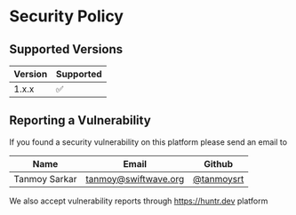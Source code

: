 # Security Policy

## Supported Versions
| Version | Supported          |
| ------- | ------------------ |
| 1.x.x     | :white_check_mark: |

## Reporting a Vulnerability
If you found a security vulnerability on this platform please send an email to

| Name   | Email | Github |
| ------ | ----- | ---- |
| Tanmoy Sarkar | tanmoy@swiftwave.org | [@tanmoysrt](http://github.com/tanmoysrt) |

We also accept vulnerability reports through https://huntr.dev platform
